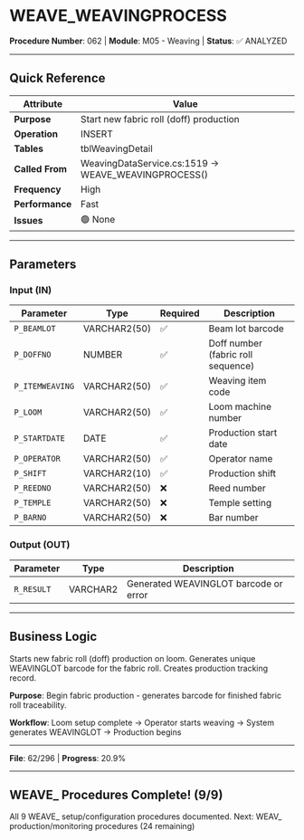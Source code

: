 # WEAVE_WEAVINGPROCESS

**Procedure Number**: 062 | **Module**: M05 - Weaving | **Status**: ✅ ANALYZED

---

## Quick Reference

| Attribute | Value |
|-----------|-------|
| **Purpose** | Start new fabric roll (doff) production |
| **Operation** | INSERT |
| **Tables** | tblWeavingDetail |
| **Called From** | WeavingDataService.cs:1519 → WEAVE_WEAVINGPROCESS() |
| **Frequency** | High |
| **Performance** | Fast |
| **Issues** | 🟢 None |

---

## Parameters

### Input (IN)

| Parameter | Type | Required | Description |
|-----------|------|----------|-------------|
| `P_BEAMLOT` | VARCHAR2(50) | ✅ | Beam lot barcode |
| `P_DOFFNO` | NUMBER | ✅ | Doff number (fabric roll sequence) |
| `P_ITEMWEAVING` | VARCHAR2(50) | ✅ | Weaving item code |
| `P_LOOM` | VARCHAR2(50) | ✅ | Loom machine number |
| `P_STARTDATE` | DATE | ✅ | Production start date |
| `P_OPERATOR` | VARCHAR2(50) | ✅ | Operator name |
| `P_SHIFT` | VARCHAR2(10) | ✅ | Production shift |
| `P_REEDNO` | VARCHAR2(50) | ❌ | Reed number |
| `P_TEMPLE` | VARCHAR2(50) | ❌ | Temple setting |
| `P_BARNO` | VARCHAR2(50) | ❌ | Bar number |

### Output (OUT)

| Parameter | Type | Description |
|-----------|------|-------------|
| `R_RESULT` | VARCHAR2 | Generated WEAVINGLOT barcode or error |

---

## Business Logic

Starts new fabric roll (doff) production on loom. Generates unique WEAVINGLOT barcode for the fabric roll. Creates production tracking record.

**Purpose**: Begin fabric production - generates barcode for finished fabric roll traceability.

**Workflow**: Loom setup complete → Operator starts weaving → System generates WEAVINGLOT → Production begins

---

**File**: 62/296 | **Progress**: 20.9%

---

## WEAVE_ Procedures Complete! (9/9)

All 9 WEAVE_ setup/configuration procedures documented.
Next: WEAV_ production/monitoring procedures (24 remaining)
